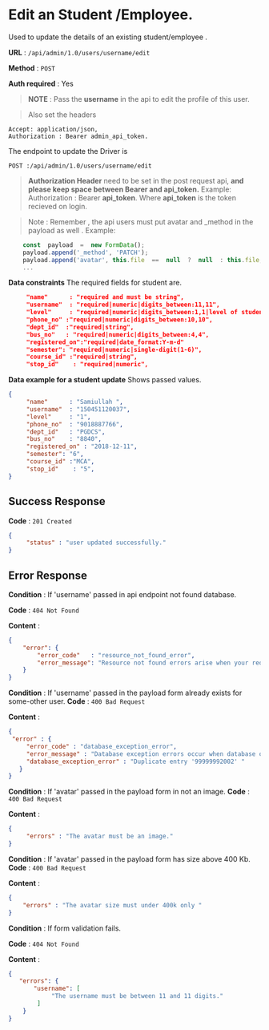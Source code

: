 
# Edit an Student /Employee.

Used to update the details of an existing student/employee .

**URL** : `/api/admin/1.0/users/username/edit`

**Method** : `POST`

**Auth required** : Yes
>**NOTE** : Pass the **username** in the api to edit the profile of this user.

>Also set the headers
```
Accept: application/json,
Authorization : Bearer admin_api_token.
```
The endpoint to update the Driver is
 ```
 POST :/api/admin/1.0/users/username/edit
 ```

>**Authorization Header** need to be set in the post request api, **and please keep space between Bearer and api_token.**
>Example:  Authorization : Bearer **api_token**.
>Where **api_token** is the token recieved on login.

  >Note : Remember , the api users must put avatar and _method in the payload as well .
  Example:
  ```typescript
      const  payload  =  new FormData();
      payload.append('_method', 'PATCH');
      payload.append('avatar', this.file  ==  null  ?  null  : this.file, this.file  ==  null  ?  null  : this.file.name);
      ...
  ```
**Data constraints**   The  required fields for student are.
```json
     "name"      : "required and must be string",
     "username"  : "required|numeric|digits_between:11,11",
     "level"     : "required|numeric|digits_between:1,1|level of student is 1",
     "phone_no" :"required|numeric|digits_between:10,10",
     "dept_id"  :"required|string",
     "bus_no"   : "required|numeric|digits_between:4,4",
     "registered_on":"required|date_format:Y-m-d"
     "semester": "required|numeric|single-digit(1-6)",
     "course_id" :"required|string",
     "stop_id"    : "required|numeric",
```

**Data example for a student update**   Shows passed values.

```json
{
     "name"      : "Samiullah ",
     "username"  : "150451120037",
     "level"     : "1",
     "phone_no"  : "9018887766",
     "dept_id"   : "PGDCS",
     "bus_no"    : "8840",
     "registered_on" : "2018-12-11",
     "semester": "6",
     "course_id" :"MCA",
     "stop_id"    : "5",
}
```

## Success Response

**Code** : `201 Created`
```json
{
     "status" : "user updated successfully."
}
```
## Error Response

**Condition** : If 'username'  passed in api endpoint not found database.

**Code** : `404 Not Found`

**Content** :

```json
{
    "error": {
        "error_code"   : "resource_not_found_error",
        "error_message": "Resource not found errors arise when your request is trying to access the resources not found in datbase."
    }
}
```
**Condition** : If 'username'  passed in the payload form already exists for some-other user.
**Code** : `400 Bad Request`

**Content** :

```json
{
 "error" : {
     "error_code" : "database_exception_error",
     "error_message" : "Database exception errors occur when database operations throw exception.",
     "database_exception_error" : "Duplicate entry '99999992002' "
   }
}
```
**Condition** : If  'avatar'  passed in the payload form in not an image.
**Code** : `400 Bad Request`

**Content** :

```json
{
     "errors" : "The avatar must be an image."
}
```
**Condition** : If  'avatar'  passed in the payload form has size above 400 Kb.
**Code** : `400 Bad Request`

**Content** :

```json
{
    "errors" : "The avatar size must under 400k only "
}
```
**Condition** : If form validation fails.

**Code** : `404 Not Found`

**Content** :

```json
{
   "errors": {
       "username": [
            "The username must be between 11 and 11 digits."
        ]
    }
}
```
